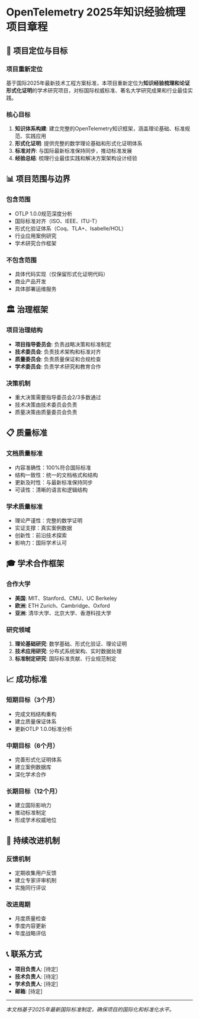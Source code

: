 # OpenTelemetry 2025年知识经验梳理项目章程

## 🎯 项目定位与目标

### 项目重新定位

基于国际2025年最新技术工程方案标准，本项目重新定位为**知识经验梳理和论证形式化证明**的学术研究项目，对标国际权威标准、著名大学研究成果和行业最佳实践。

### 核心目标

1. **知识体系构建**: 建立完整的OpenTelemetry知识框架，涵盖理论基础、标准规范、实践应用
2. **形式化证明**: 提供完整的数学理论基础和形式化证明体系
3. **标准对齐**: 与国际最新标准保持同步，推动标准发展
4. **经验总结**: 梳理行业最佳实践和解决方案架构设计经验

## 📊 项目范围与边界

### 包含范围

- OTLP 1.0.0规范深度分析
- 国际标准对齐（ISO、IEEE、ITU-T）
- 形式化验证体系（Coq、TLA+、Isabelle/HOL）
- 行业应用案例研究
- 学术研究合作框架

### 不包含范围

- 具体代码实现（仅保留形式化证明代码）
- 商业产品开发
- 具体部署运维服务

## 🏛️ 治理框架

### 项目治理结构

- **项目指导委员会**: 负责战略决策和标准制定
- **技术委员会**: 负责技术架构和标准对齐
- **质量委员会**: 负责质量保证和合规检查
- **学术委员会**: 负责学术研究和教育合作

### 决策机制

- 重大决策需要指导委员会2/3多数通过
- 技术决策由技术委员会负责
- 质量决策由质量委员会负责

## 📋 质量标准

### 文档质量标准

- 内容准确性：100%符合国际标准
- 结构一致性：统一的文档格式和结构
- 更新及时性：与最新标准保持同步
- 可读性：清晰的语言和逻辑结构

### 学术质量标准

- 理论严谨性：完整的数学证明
- 实证支撑：真实案例数据
- 创新性：前沿技术探索
- 影响力：国际学术认可

## 🎓 学术合作框架

### 合作大学

- **美国**: MIT、Stanford、CMU、UC Berkeley
- **欧洲**: ETH Zurich、Cambridge、Oxford
- **亚洲**: 清华大学、北京大学、香港科技大学

### 研究领域

1. **理论基础研究**: 数学基础、形式化验证、理论证明
2. **技术应用研究**: 分布式系统架构、实时数据处理
3. **标准制定研究**: 国际标准贡献、行业规范制定

## 📈 成功标准

### 短期目标（3个月）

- 完成文档结构重构
- 建立质量保证体系
- 更新OTLP 1.0.0标准分析

### 中期目标（6个月）

- 完善形式化证明体系
- 建立案例数据库
- 深化学术合作

### 长期目标（12个月）

- 建立国际影响力
- 推动标准制定
- 形成学术权威地位

## 🔄 持续改进机制

### 反馈机制

- 定期收集用户反馈
- 建立专家评审机制
- 实施同行评议

### 改进周期

- 月度质量检查
- 季度内容更新
- 年度战略评估

## 📞 联系方式

- **项目负责人**: [待定]
- **技术负责人**: [待定]
- **学术负责人**: [待定]
- **邮箱**: [待定]

---

*本文档基于2025年最新国际标准制定，确保项目的国际化和标准化水平。*
